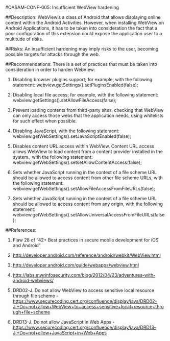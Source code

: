 
#OASAM-CONF-005: Insufficient WebView hardening

##Description:
WebViewis a class of Android that allows displaying online content within the Android Activities. However, when installing WebView on Android Applications, it has to be taken into consideration the fact that a poor configuration of this extension could expose the application user to a multitude of risks.

##Risks:
An insufficient hardening may imply risks to the user, becoming possible targets for attacks through the web.

##Recommendations:
There is a set of practices that must be taken into consideration in order to harden WebView:

1. Disabling browser plugins support; for example, with the following statement:
webview.getSettings().setPluginsEnabled(false);

2. Disabling local file access; for example, with the following statement:
webview.getSettings().setAllowFileAccess(false);

3. Prevent loading contents from third-party sites, checking that WebView can only access those webs that the application needs, using whitelists for such effect when possible.

4. Disabling JavaScript, with the following statement:
webview.getWebSettings().setJavaScriptEnabled(false);

5. Disables content URL access within WebView. Content URL access allows WebView to load content from a content provider installed in the system., with the following statement:
webview.getWebSettings().setsetAllowContentAccess(false);

6. Sets whether JavaScript running in the context of a file scheme URL should be allowed to access content from other file scheme URLs, with the following statement:
webview.getWebSettings().setAllowFileAccessFromFileURLs(false);

7. Sets whether JavaScript running in the context of a file scheme URL should be allowed to access content from any origin, with the following statement:
webview.getWebSettings().setAllowUniversalAccessFromFileURLs(false);


##References:
1. Flaw 28 of “42+ Best practices in secure mobile development for iOS and Android”

2. http://developer.android.com/reference/android/webkit/WebView.html

3. http://developer.android.com/guide/webapps/webview.html

4. http://labs.mwrinfosecurity.com/blog/2012/04/23/adventures-with-android-webviews/

5. DRD02-J. Do not allow WebView to access sensitive local resource through file scheme - https://www.securecoding.cert.org/confluence/display/java/DRD02-J.+Do+not+allow+WebView+to+access+sensitive+local+resource+through+file+scheme

6. DRD13-J. Do not allow JavaScript in Web Apps - https://www.securecoding.cert.org/confluence/display/java/DRD13-J.+Do+not+allow+JavaScript+in+Web+Apps
